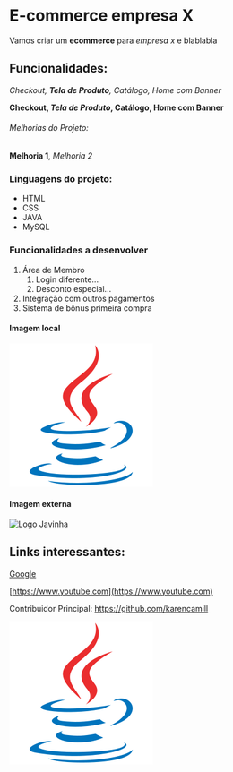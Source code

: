 # E-commerce empresa X

Vamos criar um **ecommerce** para *empresa x* e blablabla

## Funcionalidades:

_Checkout, **Tela de Produto**, Catálogo, Home com Banner_

**Checkout, _Tela de Produto_, Catálogo, Home com Banner**

###### Melhorias do Projeto:

__Melhoria 1__, _Melhoria 2_

### Linguagens do projeto: 

* HTML
* CSS
* JAVA
* MySQL

### Funcionalidades a desenvolver

1. Área de Membro
   1. Login diferente...
   2. Desconto especial...
2. Integração com outros pagamentos
3. Sistema de bônus primeira compra

#### Imagem local 

![Logo do Java](img/java-original.svg)

#### Imagem externa 

![Logo Javinha](https://images.app.goo.gl/RQ2cGwx5Zc8JXg2f6)

## Links interessantes: 

[Google](https://www.google.com)

[https://www.youtube.com](https://www.youtube.com)

Contribuidor Principal: https://github.com/karencamill



[![Logo do Java](img/java-original.svg)](https://github.com/karencamill)

